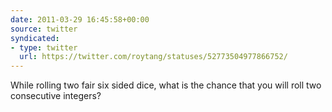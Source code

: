 ```yaml
---
date: 2011-03-29 16:45:58+00:00
source: twitter
syndicated:
- type: twitter
  url: https://twitter.com/roytang/statuses/52773504977866752/
---
```


While rolling two fair six sided dice, what is the chance that you will roll two consecutive integers?
